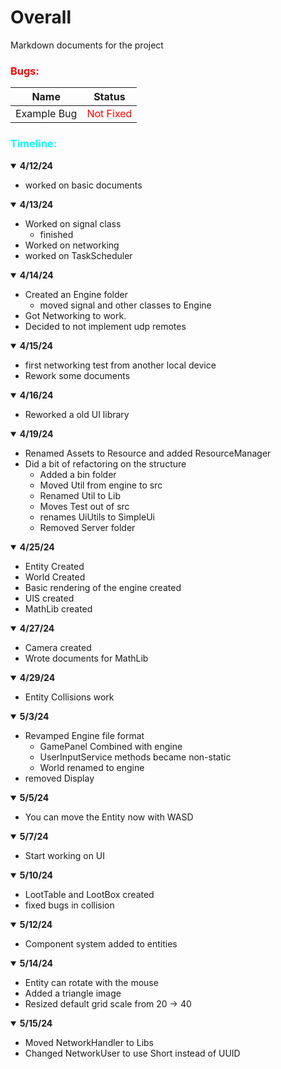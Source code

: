 # Overall

Markdown documents for the project 

### <span style="color:Red;">Bugs:</span>
| Name        | Status       |
| -------------- | ---------- |
|Example Bug |  <span style="color:Red;">Not Fixed</span>|

### <span style="color:cyan;">Timeline:</span>

<details open>
  <summary><b>4/12/24</b> </summary>    

- worked on basic documents
</details>

<details open>
  <summary><b>4/13/24</b> </summary>    

- Worked on signal class
    - finished
- Worked on networking
- worked on TaskScheduler
</details>

<details open>
  <summary><b>4/14/24</b> </summary>    

- Created an Engine folder
    - moved signal and other classes to Engine
- Got Networking to work.
- Decided to not implement udp remotes
</details>

<details open>
  <summary><b>4/15/24</b> </summary>    

- first networking test from another local device 
- Rework some documents 
</details>

<details open>
  <summary><b>4/16/24</b> </summary>    

- Reworked a old UI library

</details>


<details open>
  <summary><b>4/19/24</b> </summary>   

- Renamed Assets to Resource and added ResourceManager
- Did a bit of refactoring on the structure
  - Added a bin folder
  - Moved Util from engine to src
  - Renamed Util to Lib
  - Moves Test out of src
  - renames UiUtils to SimpleUi
  - Removed Server folder
</details>

<details open>
  <summary><b>4/25/24</b> </summary>    

- Entity Created 
- World Created 
- Basic rendering of the engine created
- UIS created
- MathLib created
</details>

<details open>
  <summary><b>4/27/24</b> </summary>    

- Camera created
- Wrote documents for MathLib
</details>

<details open>
  <summary><b>4/29/24</b> </summary>    

- Entity Collisions work
</details>


<details open>
  <summary><b>5/3/24</b> </summary>  
    
- Revamped Engine file format
  - GamePanel Combined with engine
  - UserInputService methods became non-static
  - World renamed to engine
- removed Display
</details>

<details open>
  <summary><b>5/5/24</b> </summary>    

- You can move the Entity now with WASD
</details>

<details open>
  <summary><b>5/7/24</b> </summary>    

- Start working on UI
</details>


<details open>
  <summary><b>5/10/24</b> </summary>    

- LootTable and LootBox created
- fixed bugs in collision
</details>

<details open>
  <summary><b>5/12/24</b> </summary>    

- Component system added to entities
</details>

<details open>
  <summary><b>5/14/24</b> </summary>    

- Entity can rotate with the mouse
- Added a triangle image
- Resized default grid scale from 20 -> 40

</details>

<details open>
  <summary><b>5/15/24</b> </summary>    

- Moved NetworkHandler to Libs
- Changed NetworkUser to use Short instead of UUID

</details>



